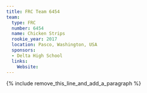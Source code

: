 ```yaml
---
title: FRC Team 6454
team:
  type: FRC
  number: 6454
  name: Chicken Strips
  rookie_year: 2017
  location: Pasco, Washington, USA
  sponsors:
  - Delta High School
  links:
    Website:
---
```


{% include remove_this_line_and_add_a_paragraph %}